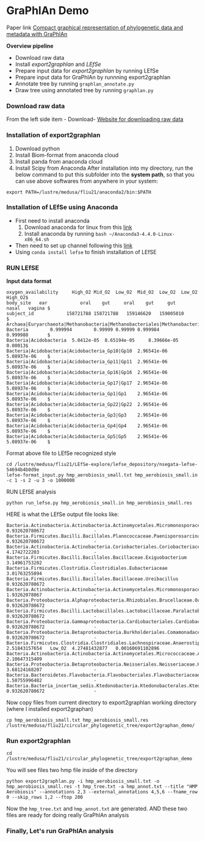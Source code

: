 # GraPhlAn Demo

Paper link [Compact graphical representation of phylogenetic data and metadata with GraPhlAn](https://peerj.com/articles/1029/)

**Overview pipeline**

* Download raw data 
* Install *export2graphlan* and *LEfSe*
* Prepare input data for *export2graphlan* by running LEfSe
* Prepare input data for GraPhlAn by runnning export2graphlan
* Annotate tree by running ``graphlan_annotate.py``
* Draw tree using annotated tree by running ``graphlan.py``


### Download raw data

From the left side item - Download- [Website for downloading raw data](https://bitbucket.org/CibioCM/export2graphlan/src/c168a100f37e?at=default)

### Installation of export2graphlan

1) Download python
2) Install Biom-format from anaconda cloud
3) Install panda from anaconda cloud
4) Install Scipy from Anaconda
After installation into my directory, run the below command to put this subfolder into the **system path**, so that you can use above softwares from anywhere in your system:

```
export PATH=/lustre/medusa/fliu21/anaconda2/bin:$PATH

```

### Installation of LEfSe using Anaconda

* First need to install anaconda 
    1) Download anaconda for linux from this [link](https://repo.continuum.io/archive/Anaconda3-4.4.0-MacOSX-x86_64.pkg)
    2) Install anaconda by running ``bash ~/Anaconda3-4.4.0-Linux-x86_64.sh``
* Then need to set up channel following this [link](https://bioconda.github.io/recipes/lefse/README.html)
* Using  ``conda install lefse`` to finish installation of LEfSE

### RUN LEfSE

**Input data format**

```
oxygen_availability     High_O2 Mid_O2  Low_O2  Mid_O2  Low_O2  Low_O2  High_O2$
body_site	ear            oral    gut     oral    gut     gut     nasal   vagina $
subject_id	          158721788	158721788	159146620	159005010      $
Archaea|Euryarchaeota|Methanobacteria|Methanobacteriales|Methanobacteriaceae|Me$
Bacteria        0.999994        0.99999 0.99999 0.999984        0.999988       $
Bacteria|Acidobacteria  5.0412e-05	8.65194e-05     8.39666e-05     0.00013$
Bacteria|Acidobacteria|Acidobacteria_Gp10|Gp10  2.96541e-06     5.08937e-06    $
Bacteria|Acidobacteria|Acidobacteria_Gp11|Gp11  2.96541e-06     5.08937e-06    $
Bacteria|Acidobacteria|Acidobacteria_Gp16|Gp16  2.96541e-06     5.08937e-06    $
Bacteria|Acidobacteria|Acidobacteria_Gp17|Gp17  2.96541e-06     5.08937e-06    $
Bacteria|Acidobacteria|Acidobacteria_Gp1|Gp1    2.96541e-06     5.08937e-06    $
Bacteria|Acidobacteria|Acidobacteria_Gp22|Gp22  2.96541e-06     5.08937e-06    $
Bacteria|Acidobacteria|Acidobacteria_Gp3|Gp3    2.96541e-06     5.08937e-06    $
Bacteria|Acidobacteria|Acidobacteria_Gp4|Gp4    2.96541e-06     5.08937e-06    $
Bacteria|Acidobacteria|Acidobacteria_Gp5|Gp5    2.96541e-06     5.08937e-06    $

```
Format above file to LEfSe recognized style

```
cd /lustre/medusa/fliu21/LEfSe-explore/lefse_depository/nsegata-lefse-54694b4b0d9e
lefse-format_input.py hmp_aerobiosis_small.txt hmp_aerobiosis_small.in -c 1 -s 2 -u 3 -o 1000000
```
RUN LEfSE analysis

```
python run_lefse.py hmp_aerobiosis_small.in hmp_aerobiosis_small.res
```
HERE is what the LEfSe output file looks like:

```
Bacteria.Actinobacteria.Actinobacteria.Actinomycetales.Micromonosporaceae.Actinocatenispora     0.932620780672                  -
Bacteria.Firmicutes.Bacilli.Bacillales.Planococcaceae.Paenisporosarcina 0.932620780672                  -
Bacteria.Actinobacteria.Actinobacteria.Coriobacteriales.Coriobacteriaceae	4.1742722203                    -
Bacteria.Firmicutes.Bacilli.Bacillales.Bacillaceae.Exiguobacterium	3.14961753202                   -
Bacteria.Firmicutes.Clostridia.Clostridiales.Eubacteriaceae     3.01763255894                   -
Bacteria.Firmicutes.Bacilli.Bacillales.Bacillaceae.Ureibacillus 0.932620780672                  -
Bacteria.Actinobacteria.Actinobacteria.Actinomycetales.Micromonosporaceae	1.93262078067                   -
Bacteria.Proteobacteria.Alphaproteobacteria.Rhizobiales.Brucellaceae.Ochrobactrum	0.932620780672                  -
Bacteria.Firmicutes.Bacilli.Lactobacillales.Lactobacillaceae.Paralactobacillus  0.932620780672                  -
Bacteria.Proteobacteria.Gammaproteobacteria.Cardiobacteriales.Cardiobacteriaceae.Suttonella     0.932620780672                  -
Bacteria.Proteobacteria.Betaproteobacteria.Burkholderiales.Comamonadaceae.Curvibacter   0.932620780672                  -
Bacteria.Firmicutes.Clostridia.Clostridiales.Lachnospiraceae.Anaerostipes	2.51843157654   Low_O2  4.27481432877   0.00160691102896
Bacteria.Actinobacteria.Actinobacteria.Actinomycetales.Micrococcaceae.Arthrobacter	2.10647315409                   -
Bacteria.Proteobacteria.Betaproteobacteria.Neisseriales.Neisseriaceae.Kingella  3.68124168207                   -
Bacteria.Bacteroidetes.Flavobacteria.Flavobacteriales.Flavobacteriaceae.Elizabethkingia 1.50755996482                   -
Bacteria.Bacteria_incertae_sedis.Ktedonobacteria.Ktedonobacterales.Ktedonobacteraceae   0.932620780672                  -

```

Now copy files from current directory to export2graphlan working directory (where I installed export2graphan)

```
cp hmp_aerobiosis_small.txt hmp_aerobiosis_small.res /lustre/medusa/fliu21/circular_phylogenetic_tree/export2graphan_demo/
```

### Run export2graphlan

```
cd /lustre/medusa/fliu21/circular_phylogenetic_tree/export2graphan_demo
```
You will see files two hmp file inside of the directory

```
python export2graphlan.py -i hmp_aerobiosis_small.txt -o hmp_aerobiosis_small.res -t hmp_tree.txt -a hmp_annot.txt --title "HMP Aerobiosis" --annotations 2,3 --external_annotations 4,5,6 --fname_row 0 --skip_rows 1,2 --ftop 200
```
Now the ``hmp_tree.txt`` and ``hmp_annot.txt`` are generated. AND these two files are ready for doing really GraPhlAn analysis

### Finally, Let's run GraPhlAn analysis





